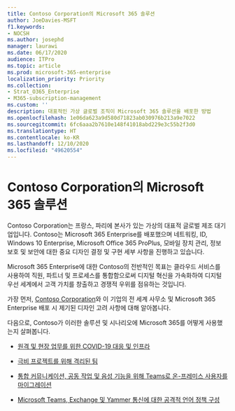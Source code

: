 ```yaml
---
title: Contoso Corporation의 Microsoft 365 솔루션
author: JoeDavies-MSFT
f1.keywords:
- NOCSH
ms.author: josephd
manager: laurawi
ms.date: 06/17/2020
audience: ITPro
ms.topic: article
ms.prod: microsoft-365-enterprise
localization_priority: Priority
ms.collection:
- Strat_O365_Enterprise
- M365-subscription-management
ms.custom: ''
description: 대표적인 가상 글로벌 조직이 Microsoft 365 솔루션을 배포한 방법
ms.openlocfilehash: 1e06da623a9d580d71823ab030976b213a9e7022
ms.sourcegitcommit: 6fc6aaa2b7610e148f41018abd229e3c55b2f3d0
ms.translationtype: HT
ms.contentlocale: ko-KR
ms.lasthandoff: 12/10/2020
ms.locfileid: "49620554"
---
```

# <a name="microsoft-365-solutions-for-the-contoso-corporation"></a>Contoso Corporation의 Microsoft 365 솔루션

Contoso Corporation는 프랑스, 파리에 본사가 있는 가상의 대표적 글로벌 제조 대기업입니다. Contoso는 Microsoft 365 Enterprise를 배포했으며 네트워킹, ID, Windows 10 Enterprise, Microsoft Office 365 ProPlus, 모바일 장치 관리, 정보 보호 및 보안에 대한 중요 디자인 결정 및 구현 세부 사항을 진행하고 있습니다. 

Microsoft 365 Enterprise에 대한 Contoso의 전반적인 목표는 클라우드 서비스를 사용하여 직원, 파트너 및 프로세스를 통합함으로써 디지털 혁신을 가속화하여 디지털 우선 세계에서 고객 가치를 창출하고 경쟁적 우위를 점유하는 것입니다.

가장 먼저, [Contoso Corporation](../enterprise/contoso-overview.md)와 이 기업의 전 세계 사무소 및 Microsoft 365 Enterprise 배포 시 제기된 디자인 고려 사항에 대해 알아봅니다.

다음으로, Contoso가 이러한 솔루션 및 시나리오에 Microsoft 365를 어떻게 사용했는지 살펴봅니다.

- [원격 및 현장 업무를 위한 COVID-19 대응 및 인프라](contoso-remote-onsite-work.md)

- [극비 프로젝트를 위해 격리된 팀](contoso-team-for-top-secret-project.md)

- [통합 커뮤니케이션, 공동 작업 및 음성 기능을 위해 Teams로 온-프레미스 사용자를 마이그레이션](https://docs.microsoft.com/MicrosoftTeams/voice-case-study-overview)

- [Microsoft Teams, Exchange 및 Yammer 통신에 대한 공격적 언어 정책 구성](../compliance/communication-compliance-case-study.md)
